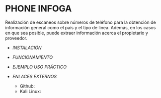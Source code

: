 # **PHONE INFOGA**

Realización de escaneos sobre números de teléfono para la obtención de información general como el país y el tipo de linea. Además, en los casos en que sea posible, puede extraer información acerca el propietario y proveedor.

- *INSTALACIÓN*




- *FUNCIONAMIENTO*




- *EJEMPLO USO PRÁCTICO*



- *ENLACES EXTERNOS*

  - Github:
  - Kali Linux:
